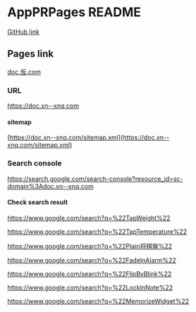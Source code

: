 AppPRPages README
=====================
[GitHub link](https://github.com/zwamr6aln/AppPRPages)

Pages link
---------------
[doc.仮.com](https://doc.仮.com)

### URL
https://doc.xn--xnq.com

#### sitemap
[https://doc.xn--xnq.com/sitemap.xml](https://doc.xn--xnq.com/sitemap.xml)

### Search console
https://search.google.com/search-console?resource_id=sc-domain%3Adoc.xn--xnq.com

#### Check search result
https://www.google.com/search?q=%22TapWeight%22

https://www.google.com/search?q=%22TapTemperature%22

https://www.google.com/search?q=%22Plain将棋盤%22

https://www.google.com/search?q=%22FadeInAlarm%22

https://www.google.com/search?q=%22FlipByBlink%22

https://www.google.com/search?q=%22LockInNote%22

https://www.google.com/search?q=%22MemorizeWidget%22

